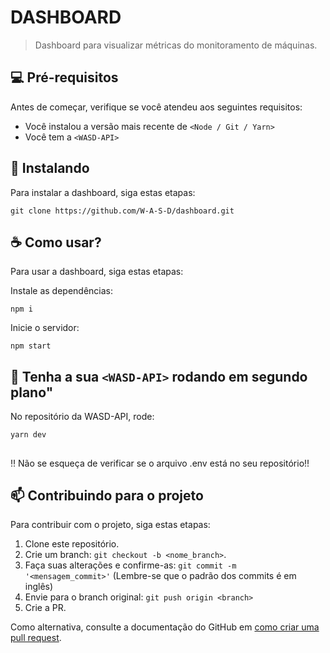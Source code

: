 # DASHBOARD


> Dashboard para visualizar métricas do monitoramento de máquinas.


## 💻 Pré-requisitos

Antes de começar, verifique se você atendeu aos seguintes requisitos:
<!---Estes são apenas requisitos de exemplo. Adicionar, duplicar ou remover conforme necessário--->
* Você instalou a versão mais recente de `<Node / Git / Yarn>`
* Você tem a `<WASD-API>`

## 🚀 Instalando

Para instalar a dashboard, siga estas etapas:


```
git clone https://github.com/W-A-S-D/dashboard.git
```

## ☕ Como usar?

Para usar a dashboard, siga estas etapas:

Instale as dependências:

```
npm i
```

Inicie o servidor:

```
npm start
```

## 🎇 Tenha a sua `<WASD-API>` rodando em segundo plano"

No repositório da WASD-API, rode:
```
yarn dev 
```



## 

‼ Não se esqueça de verificar se o arquivo .env está no seu repositório!!

## 📫 Contribuindo para o projeto
<!---Se o seu README for longo ou se você tiver algum processo ou etapas específicas que deseja que os contribuidores sigam, considere a criação de um arquivo CONTRIBUTING.md separado--->
Para contribuir com o projeto, siga estas etapas:

1. Clone este repositório.
2. Crie um branch: `git checkout -b <nome_branch>`.
3. Faça suas alterações e confirme-as: `git commit -m '<mensagem_commit>'` (Lembre-se que o padrão dos commits é em inglês)
4. Envie para o branch original: `git push origin <branch>` 
5. Crie a PR.

Como alternativa, consulte a documentação do GitHub em [como criar uma pull request](https://help.github.com/en/github/collaborating-with-issues-and-pull-requests/creating-a-pull-request).
